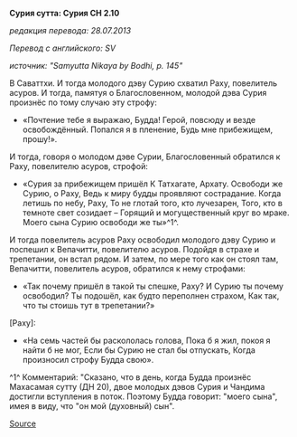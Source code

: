 **Сурия сутта: Сурия СН 2\.10**

_редакция перевода: 28\.07\.2013_

_Перевод с английского: SV_

_источник: "Samyutta Nikaya by Bodhi, p\. 145"_

В Саваттхи\. И тогда молодого дэву Сурию схватил Раху, повелитель асуров\. И тогда, памятуя о Благословенном, молодой дэва Сурия произнёс по тому случаю эту строфу: 

* «Почтение тебе я выражаю, Будда\! Герой, повсюду и везде освобождённый\. Попался я в пленение, Будь мне прибежищем, прошу\!»\.

И тогда, говоря о молодом дэве Сурии, Благословенный обратился к Раху, повелителю асуров, строфой: 

* «Сурия за прибежищем пришёл К Татхагате, Архату\. Освободи же Сурию, о Раху, Ведь к миру будды проявляют сострадание\. Когда летишь по небу, Раху, То не глотай того, кто лучезарен, Того, кто в темноте свет созидает – Горящий и могущественный круг во мраке\. Моего сына Сурию освободи же ты»^1^\.

И тогда повелитель асуров Раху освободил молодого дэву Сурию и поспешил к Вепачитти, повелителю асуров\. Подойдя в страхе и трепетании, он встал рядом\. И затем, по мере того как он стоял там, Вепачитти, повелитель асуров, обратился к нему строфами: 

* «Так почему пришёл в такой ты спешке, Раху? И Сурию ты почему освободил? Ты подошёл, как будто переполнен страхом, Как так, что ты стоишь тут в трепетании?» 

\[Раху\]: 

* «На семь частей бы раскололась голова, Пока б я жил, покоя я найти б не мог, Если бы Сурию не стал бы отпускать, Когда произносил строфу Будда свою»\.

^1^ Комментарий: "Сказано, что в день, когда Будда произнёс Махасамая сутту \(ДН 20\), двое молодых дэвов Сурия и Чандима достигли вступления в поток\. Поэтому Будда говорит: "моего сына", имея в виду, что "он мой \(духовный\) сын"\.

[Source](https://www\.theravada\.ru/Teaching/Canon/Suttanta/Texts/sn2_10\-suriya\-sutta\-sv\.htm)